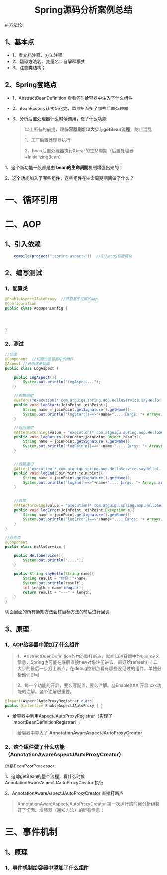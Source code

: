 

<center><h1>Spring源码分析案例总结</h1></center>
# 方法论

## 1、基本点

- 1、看文档注释、方法注释
- 2、翻译方法名、变量名；自解释模式
- 3、注意类结构；



## 2、Spring套路点

- 1、AbstractBeanDefinition 看看何时给容器中注入了什么组件

- 2、BeanFactory让初始化完，监控里面多了哪些后置处理器

- 3、分析后置处理器什么时候调用，做了什么功能

  >  以上所有的前提，理解**容器刷新12大步**与**getBean流程**，防止混乱
  >
  >  1、工厂后置处理器执行
  >
  >  2、bean后置处理器执行&bean的生命周期（后置处理器+InitializingBean）



1、这个新功能一般都是由 **bean的生命周期**机制增强出来的；

2、这个功能加入了哪些组件，这些组件在生命周期期间做了什么？







# 一、循环引用





# 二、AOP

## 1、引入依赖

```groovy
    compile(project(":spring-aspects"))  //引入aop&切面模块
```



## 2、编写测试

### 1、配置类

```java
@EnableAspectJAutoProxy  //开启基于注解的aop
@Configuration
public class AopOpenConfig {




}
```





### 2、测试

```java
//切面
@Component  //切面也是容器中的组件
@Aspect //说明这是切面
public class LogAspect {

	public LogAspect(){
		System.out.println("LogAspect...");
	}

	//前置通知
	@Before("execution(* com.atguigu.spring.aop.HelloService.sayHello(..))")
	public void logStart(JoinPoint joinPoint){
		String name = joinPoint.getSignature().getName();
		System.out.println("logStart()==>"+name+"....【args: "+ Arrays.asList(joinPoint.getArgs()) +"】");
	}

	//返回通知
	@AfterReturning(value = "execution(* com.atguigu.spring.aop.HelloService.sayHello(..))",returning = "result")
	public void logReturn(JoinPoint joinPoint,Object result){
		String name = joinPoint.getSignature().getName();
		System.out.println("logReturn()==>"+name+"....【args: "+ Arrays.asList(joinPoint.getArgs()) +"】【result: "+result+"】");
	}


	//后置通知
	@After("execution(* com.atguigu.spring.aop.HelloService.sayHello(..))")
	public void logEnd(JoinPoint joinPoint){
		String name = joinPoint.getSignature().getName();
		System.out.println("logEnd()==>"+name+"....【args: "+ Arrays.asList(joinPoint.getArgs()) +"】");
	}


	//异常
	@AfterThrowing(value = "execution(* com.atguigu.spring.aop.HelloService.sayHello(..))",throwing = "e")
	public void logError(JoinPoint joinPoint,Exception e){
		String name = joinPoint.getSignature().getName();
		System.out.println("logError()==>"+name+"....【args: "+ Arrays.asList(joinPoint.getArgs()) +"】【exception: "+e+"】");
	}
}

```



```java
//业务类
@Component
public class HelloService {

	public HelloService(){
		System.out.println("....");
	}

	public String sayHello(String name){
		String result = "你好："+name;
		System.out.println(result);
		int length = name.length();
		return result + "---" + length;
	}
}
```



切面里面的所有通知方法会在目标方法的前后进行回调



## 3、原理

### 1、AOP给容器中添加了什么组件

> 1、AbstractBeanDefinition的构造器打断点，就能知道容器中的bean定义信息，Spring也可能在底层直接new对象注册进去。最好给refresh()十二大步的最后一步打上断点，在debug控制台看有哪些没见过的组件。单独分析他们即可



> 2、每一个功能的开启，要么写配置，要么注解。@EnableXXX 开启 xxx功能的注解。这个注解很重要。



```java
@Import(AspectJAutoProxyRegistrar.class)
public @interface EnableAspectJAutoProxy { }
```



- 给容器中利用AspectJAutoProxyRegistrar（实现了ImportBeanDefinitionRegistrar）；





> 给容器中导入了 **AnnotationAwareAspectJAutoProxyCreator**

### 2、这个组件做了什么功能（AnnotationAwareAspectJAutoProxyCreator）

他是BeanPostProcessor

1、追踪getBean的整个流程，看什么时候 AnnotationAwareAspectJAutoProxyCreator 执行

2、AnnotationAwareAspectJAutoProxyCreator 直接打断点

> AnnotationAwareAspectJAutoProxyCreator   第一次运行的时候分析组装好了切面、增强器（通知方法）的所有信息；







# 三、事件机制

## 1、原理

### 1、事件机制给容器中添加了什么组件